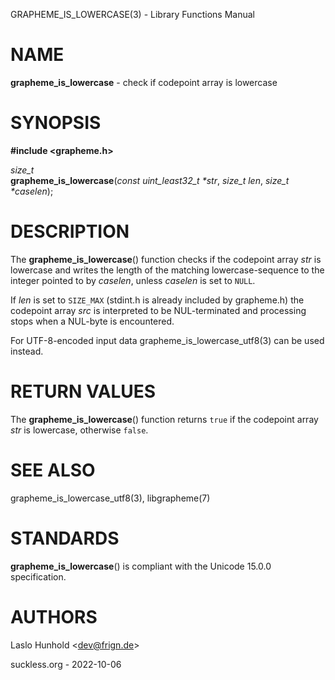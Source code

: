 GRAPHEME\_IS\_LOWERCASE(3) - Library Functions Manual

# NAME

**grapheme\_is\_lowercase** - check if codepoint array is lowercase

# SYNOPSIS

**#include <grapheme.h>**

*size\_t*  
**grapheme\_is\_lowercase**(*const uint\_least32\_t \*str*, *size\_t len*, *size\_t \*caselen*);

# DESCRIPTION

The
**grapheme\_is\_lowercase**()
function checks if the codepoint array
*str*
is lowercase and writes the length of the matching lowercase-sequence to the integer pointed to by
*caselen*,
unless
*caselen*
is set to
`NULL`.

If
*len*
is set to
`SIZE_MAX`
(stdint.h is already included by grapheme.h) the codepoint array
*src*
is interpreted to be NUL-terminated and processing stops when a
NUL-byte is encountered.

For UTF-8-encoded input data
grapheme\_is\_lowercase\_utf8(3)
can be used instead.

# RETURN VALUES

The
**grapheme\_is\_lowercase**()
function returns
`true`
if the codepoint array
*str*
is lowercase, otherwise
`false`.

# SEE ALSO

grapheme\_is\_lowercase\_utf8(3),
libgrapheme(7)

# STANDARDS

**grapheme\_is\_lowercase**()
is compliant with the Unicode 15.0.0 specification.

# AUTHORS

Laslo Hunhold <[dev@frign.de](mailto:dev@frign.de)>

suckless.org - 2022-10-06
